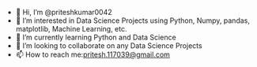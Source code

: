 - 👋 Hi, I’m @priteshkumar0042
- 👀 I’m interested in Data Science Projects using Python, Numpy, pandas, matplotlib, Machine Learning, etc.
- 🌱 I’m currently learning Python and Data Science
- 💞️ I’m looking to collaborate on any Data Science Projects
- 📫 How to reach me:pritesh.117039@gmail.com

<!---
priteshkumar0042/priteshkumar0042 is a ✨ special ✨ repository because its `README.md` (this file) appears on your GitHub profile.
You can click the Preview link to take a look at your changes.
--->
